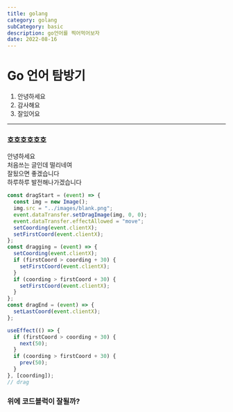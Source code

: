 ```yaml
---
title: golang
category: golang
subCategory: basic
description: go언어를 찍어먹어보자
date: 2022-08-16
---
```


# Go 언어 탐방기

1. 안녕하세요
2. 감사해요
3. 잘있어요

---

### 호호호호호호

안녕하세요\
처음쓰는 글인데 떨리네여\
잘됬으면 좋겠습니다\
하루하루 발전해나가겠습니다

```js
const dragStart = (event) => {
  const img = new Image();
  img.src = "../images/blank.png";
  event.dataTransfer.setDragImage(img, 0, 0);
  event.dataTransfer.effectAllowed = "move";
  setCoording(event.clientX);
  setFirstCoord(event.clientX);
};
const dragging = (event) => {
  setCoording(event.clientX);
  if (firstCoord > coording + 30) {
    setFirstCoord(event.clientX);
  }
  if (coording > firstCoord + 30) {
    setFirstCoord(event.clientX);
  }
};
const dragEnd = (event) => {
  setLastCoord(event.clientX);
};

useEffect(() => {
  if (firstCoord > coording + 30) {
    next(50);
  }
  if (coording > firstCoord + 30) {
    prev(50);
  }
}, [coording]);
// drag
```

### 위에 코드블럭이 잘될까?
